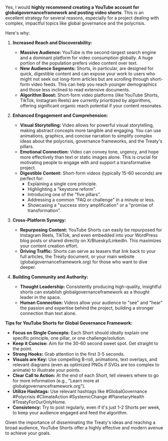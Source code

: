 Yes, I would **highly recommend creating a YouTube account for globalgovernanceframework and posting video shorts**. This is an excellent strategy for several reasons, especially for a project dealing with complex, impactful topics like global governance and the polycrisis.

Here's why:

1.  **Increased Reach and Discoverability:**
    * **Massive Audience:** YouTube is the second-largest search engine and a dominant platform for video consumption globally. A huge portion of the population prefers video content over text.
    * **New Audience Segments:** Shorts, in particular, are designed for quick, digestible content and can expose your work to users who might not seek out long-form articles but are scrolling through short-form video feeds. This can help you reach younger demographics and those less inclined to read extensive documents.
    * **Algorithm Boost:** Short-form video platforms (like YouTube Shorts, TikTok, Instagram Reels) are currently prioritized by algorithms, offering significant organic reach potential if your content resonates.

2.  **Enhanced Engagement and Comprehension:**
    * **Visual Storytelling:** Video allows for powerful visual storytelling, making abstract concepts more tangible and engaging. You can use animations, graphics, and concise narration to simplify complex ideas about the polycrisis, governance frameworks, and the Treaty's pillars.
    * **Emotional Connection:** Video can convey tone, urgency, and hope more effectively than text or static images alone. This is crucial for motivating people to engage with and support a transformative project.
    * **Digestible Content:** Short-form videos (typically 15-60 seconds) are perfect for:
        * Explaining a single core principle.
        * Highlighting a "keystone reform".
        * Introducing one of the "five pillars".
        * Addressing a common "FAQ or challenge" in a minute or less.
        * Showcasing a "success story amplification" or a "promise of transformation".

3.  **Cross-Platform Synergy:**
    * **Repurposing Content:** YouTube Shorts can easily be repurposed for Instagram Reels, TikTok, and even embedded into your WordPress blog posts or shared directly on X/Bluesky/LinkedIn. This maximizes your content creation effort.
    * **Driving Traffic:** Shorts can serve as teasers that link back to your full articles, the Treaty document, or your main website (globalgovernanceframework.org) for those who want to dive deeper.

4.  **Building Community and Authority:**
    * **Thought Leadership:** Consistently producing high-quality, insightful shorts can establish globalgovernanceframework as a thought leader in the space.
    * **Human Connection:** Videos allow your audience to "see" and "hear" the passion and expertise behind the project, building a stronger connection than text alone.

**Tips for YouTube Shorts for Global Governance Framework:**

* **Focus on Single Concepts:** Each Short should ideally explain one specific principle, one pillar, or one challenge/solution.
* **Keep it Concise:** Aim for the 30-60 second sweet spot. Get straight to the point.
* **Strong Hooks:** Grab attention in the first 3-5 seconds.
* **Visuals are Key:** Use compelling B-roll, animations, text overlays, and relevant diagrams (even as optimized PNGs if SVGs are too complex to animate) to illustrate your points.
* **Clear Call to Action:** At the end of each Short, tell viewers where to go for more information (e.g., "Learn more at globalgovernanceframework.org").
* **Utilize Hashtags:** Use relevant hashtags like #GlobalGovernance #Polycrisis #ClimateAction #SystemicChange #PlanetaryHealth #TreatyForOurOnlyHome.
* **Consistency:** Try to post regularly, even if it's just 1-2 Shorts per week, to keep your audience engaged and feed the algorithm.

Given the importance of disseminating the Treaty's ideas and reaching a broad audience, YouTube Shorts offer a highly effective and modern avenue to achieve your goals.
